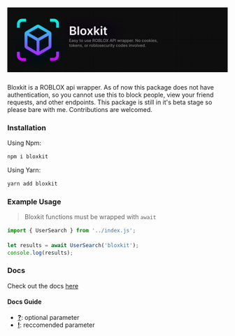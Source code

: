 # <img src="./thumb.png" />

Bloxkit is a ROBLOX api wrapper. As of now this package does not have authentication, so you cannot use this to block people, view your friend requests, and other endpoints. This package is still in it's beta stage so please bare with me. Contributions are welcomed.

### Installation

Using Npm:

```sh
npm i bloxkit
```

Using Yarn:

```sh
yarn add bloxkit
```

### Example Usage

> Bloxkit functions must be wrapped with `await`

```js
import { UserSearch } from '../index.js';

let results = await UserSearch('bloxkit');
console.log(results);
```

### Docs

Check out the docs [here](./docs/)

#### Docs Guide

- <u><b>?</b></u>: optional parameter
- <u><b>!</b></u>: reccomended parameter

